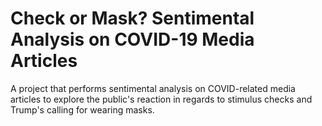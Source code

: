 # Check or Mask? Sentimental Analysis on COVID-19 Media Articles
A project that performs sentimental analysis on COVID-related media articles to explore the public's reaction in regards to stimulus checks and Trump's calling for wearing masks.
